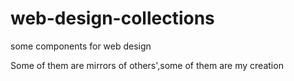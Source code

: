 # web-design-collections
some components for web design

Some of them are mirrors of others',some of them are my creation
